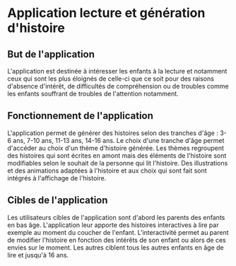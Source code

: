 # Application lecture et génération d'histoire

## But de l'application

L'application est destinée à intéresser les enfants à la lecture et notamment ceux qui sont les plus éloignés de celle-ci que ce soit pour des raisons d'absence d'intérêt, de difficultés de compréhension ou de troubles comme les enfants souffrant de troubles de l'attention notamment.

## Fonctionnement de l'application

L'application permet de générer des histoires selon des tranches d'âge : 3-6 ans, 7-10 ans, 11-13 ans, 14-16 ans.
Le choix d'une tranche d'âge permet d'accéder au choix d'un thème d'histoire générée. Les thèmes regroupent des histoires qui sont écrites en amont mais des éléments de l'histoire sont modifiables selon le souhait de la personne qui lit l'histoire. Des illustrations et des animations adaptées à l'histoire et aux choix qui sont fait sont intégrés à l'affichage de l'histoire.

## Cibles de l'application

Les utilisateurs cibles de l'application sont d'abord les parents des enfants en bas âge. L'application leur apporte des histoires interactives à lire par exemple au moment du coucher de l'enfant. L'interactivité permet au parent de modifier l'histoire en fonction des intérêts de son enfant ou alors de ces envies sur le moment. Les autres ciblent tous les autres enfants en âge de lire et jusqu'à 16 ans.
 